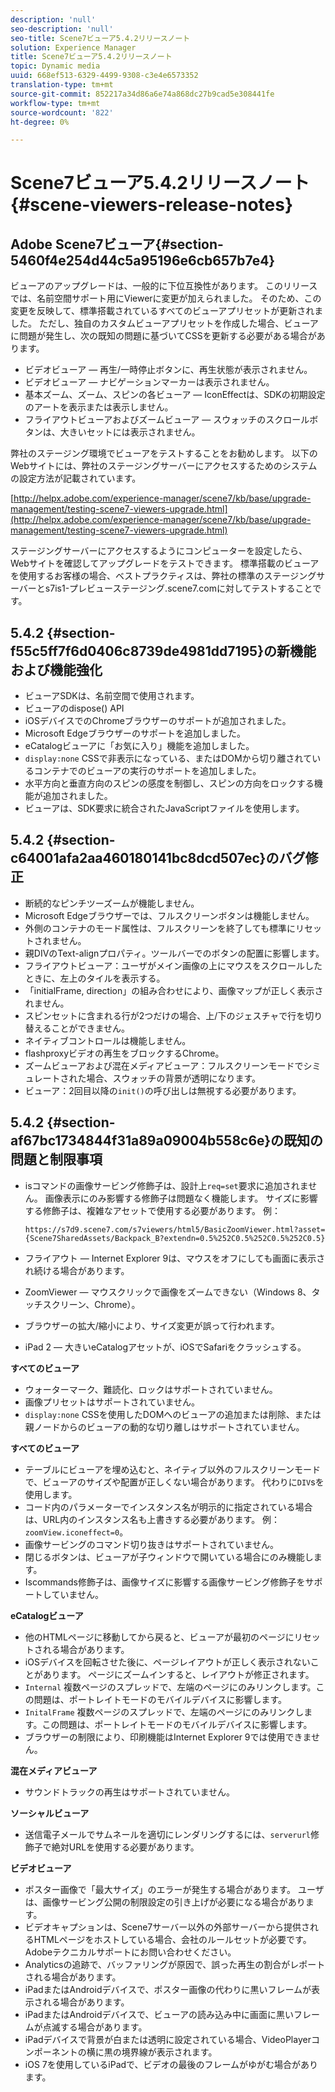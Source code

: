 ```yaml
---
description: 'null'
seo-description: 'null'
seo-title: Scene7ビューア5.4.2リリースノート
solution: Experience Manager
title: Scene7ビューア5.4.2リリースノート
topic: Dynamic media
uuid: 668ef513-6329-4499-9308-c3e4e6573352
translation-type: tm+mt
source-git-commit: 852217a34d86a6e74a868dc27b9cad5e308441fe
workflow-type: tm+mt
source-wordcount: '822'
ht-degree: 0%

---
```



# Scene7ビューア5.4.2リリースノート{#scene-viewers-release-notes}

## Adobe Scene7ビューア{#section-5460f4e254d44c5a95196e6cb657b7e4}

ビューアのアップグレードは、一般的に下位互換性があります。 このリリースでは、名前空間サポート用にViewerに変更が加えられました。 そのため、この変更を反映して、標準搭載されているすべてのビューアプリセットが更新されました。 ただし、独自のカスタムビューアプリセットを作成した場合、ビューアに問題が発生し、次の既知の問題に基づいてCSSを更新する必要がある場合があります。

* ビデオビューア — 再生/一時停止ボタンに、再生状態が表示されません。
* ビデオビューア — ナビゲーションマーカーは表示されません。
* 基本ズーム、ズーム、スピンの各ビューア — IconEffectは、SDKの初期設定のアートを表示または表示しません。
* フライアウトビューアおよびズームビューア — スウォッチのスクロールボタンは、大きいセットには表示されません。

弊社のステージング環境でビューアをテストすることをお勧めします。 以下のWebサイトには、弊社のステージングサーバーにアクセスするためのシステムの設定方法が記載されています。

[http://helpx.adobe.com/experience-manager/scene7/kb/base/upgrade-management/testing-scene7-viewers-upgrade.html](http://helpx.adobe.com/experience-manager/scene7/kb/base/upgrade-management/testing-scene7-viewers-upgrade.html)

ステージングサーバーにアクセスするようにコンピューターを設定したら、Webサイトを確認してアップグレードをテストできます。 標準搭載のビューアを使用するお客様の場合、ベストプラクティスは、弊社の標準のステージングサーバーとs7is1-プレビューステージング.scene7.comに対してテストすることです。

## 5.4.2 {#section-f55c5ff7f6d0406c8739de4981dd7195}の新機能および機能強化

* ビューアSDKは、名前空間で使用されます。
* ビューアのdispose() API
* iOSデバイスでのChromeブラウザーのサポートが追加されました。
* Microsoft Edgeブラウザーのサポートを追加しました。
* eCatalogビューアに「お気に入り」機能を追加しました。
* `display:none` CSSで非表示になっている、またはDOMから切り離されているコンテナでのビューアの実行のサポートを追加しました。
* 水平方向と垂直方向のスピンの感度を制御し、スピンの方向をロックする機能が追加されました。
* ビューアは、SDK要求に統合されたJavaScriptファイルを使用します。

## 5.4.2 {#section-c64001afa2aa460180141bc8dcd507ec}のバグ修正

* 断続的なピンチツーズームが機能しません。
* Microsoft Edgeブラウザーでは、フルスクリーンボタンは機能しません。
* 外側のコンテナのモード属性は、フルスクリーンを終了しても標準にリセットされません。
* 親DIVのText-alignプロパティ。ツールバーでのボタンの配置に影響します。
* フライアウトビューア：ユーザがメイン画像の上にマウスをスクロールしたときに、左上のタイルを表示する。
* 「initialFrame, direction」の組み合わせにより、画像マップが正しく表示されません。
* スピンセットに含まれる行が2つだけの場合、上/下のジェスチャで行を切り替えることができません。
* ネイティブコントロールは機能しません。
* flashproxyビデオの再生をブロックするChrome。
* ズームビューアおよび混在メディアビューア：フルスクリーンモードでシミュレートされた場合、スウォッチの背景が透明になります。
* ビューア：2回目以降の`init()`の呼び出しは無視する必要があります。

## 5.4.2 {#section-af67bc1734844f31a89a09004b558c6e}の既知の問題と制限事項

* isコマンドの画像サービング修飾子は、設計上`req=set`要求に追加されません。 画像表示にのみ影響する修飾子は問題なく機能します。 サイズに影響する修飾子は、複雑なアセットで使用する必要があります。 例：

   ```
   https://s7d9.scene7.com/s7viewers/html5/BasicZoomViewer.html?asset= {Scene7SharedAssets/Backpack_B?extendn=0.5%252C0.5%252C0.5%252C0.5}
   ```

* フライアウト — Internet Explorer 9は、マウスをオフにしても画面に表示され続ける場合があります。
* ZoomViewer — マウスクリックで画像をズームできない（Windows 8、タッチスクリーン、Chrome）。
* ブラウザーの拡大/縮小により、サイズ変更が誤って行われます。
* iPad 2 — 大きいeCatalogアセットが、iOSでSafariをクラッシュする。

**すべてのビューア**

* ウォーターマーク、難読化、ロックはサポートされていません。
* 画像プリセットはサポートされていません。
* `display:none` CSSを使用したDOMへのビューアの追加または削除、または親ノードからのビューアの動的な切り離しはサポートされていません。

**すべてのビューア**

* テーブルにビューアを埋め込むと、ネイティブ以外のフルスクリーンモードで、ビューアのサイズや配置が正しくない場合があります。 代わりに`DIV`sを使用します。
* コード内のパラメーターでインスタンス名が明示的に指定されている場合は、URL内のインスタンス名も上書きする必要があります。 例：`zoomView.iconeffect=0`。
* 画像サービングのコマンド切り抜きはサポートされていません。
* 閉じるボタンは、ビューアが子ウィンドウで開いている場合にのみ機能します。
* Iscommands修飾子は、画像サイズに影響する画像サービング修飾子をサポートしていません。

**eCatalogビューア**

* 他のHTMLページに移動してから戻ると、ビューアが最初のページにリセットされる場合があります。
* iOSデバイスを回転させた後に、ページレイアウトが正しく表示されないことがあります。 ページにズームインすると、レイアウトが修正されます。
* `Internal` 複数ページのスプレッドで、左端のページにのみリンクします。この問題は、ポートレイトモードのモバイルデバイスに影響します。
* `InitalFrame` 複数ページのスプレッドで、左端のページにのみリンクします。この問題は、ポートレイトモードのモバイルデバイスに影響します。
* ブラウザーの制限により、印刷機能はInternet Explorer 9では使用できません。

**混在メディアビューア**

* サウンドトラックの再生はサポートされていません。

**ソーシャルビューア**

* 送信電子メールでサムネールを適切にレンダリングするには、`serverurl`修飾子で絶対URLを使用する必要があります。

**ビデオビューア**

* ポスター画像で「最大サイズ」のエラーが発生する場合があります。 ユーザは、画像サービング公開の制限設定の引き上げが必要になる場合があります。
* ビデオキャプションは、Scene7サーバー以外の外部サーバーから提供されるHTMLページをホストしている場合、会社のルールセットが必要です。 Adobeテクニカルサポートにお問い合わせください。
* Analyticsの追跡で、バッファリングが原因で、誤った再生の割合がレポートされる場合があります。
* iPadまたはAndroidデバイスで、ポスター画像の代わりに黒いフレームが表示される場合があります。
* iPadまたはAndroidデバイスで、ビューアの読み込み中に画面に黒いフレームが点滅する場合があります。
* iPadデバイスで背景が白または透明に設定されている場合、VideoPlayerコンポーネントの横に黒の境界線が表示されます。
* iOS 7を使用しているiPadで、ビデオの最後のフレームがゆがむ場合があります。

